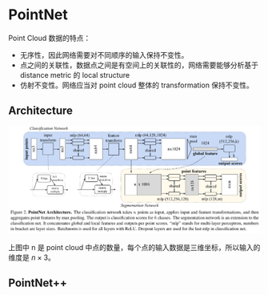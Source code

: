 # PointNet
Point Cloud 数据的特点：
- 无序性，因此网络需要对不同顺序的输入保持不变性。
- 点之间的关联性，数据点之间是有空间上的关联性的，网络需要能够分析基于 distance metric 的 local structure
- 仿射不变性。网络应当对 point cloud 整体的 transformation 保持不变性。

## Architecture
![](../imgs/pointnet.png)

上图中 n 是 point cloud 中点的数量，每个点的输入数据是三维坐标，所以输入的维度是 $n\times 3$。

## PointNet++

